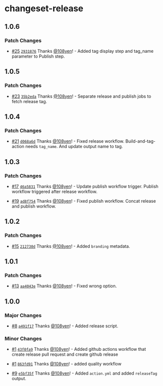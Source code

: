 # changeset-release

## 1.0.6

### Patch Changes

- [#25](https://github.com/108yen/changeset-release/pull/25) [`2931876`](https://github.com/108yen/changeset-release/commit/293187685a9b133383e85f69574bbc326bb6b19b) Thanks [@108yen](https://github.com/108yen)! - Added tag display step and tag_name parameter to Publish step.

## 1.0.5

### Patch Changes

- [#23](https://github.com/108yen/changeset-release/pull/23) [`35b2eda`](https://github.com/108yen/changeset-release/commit/35b2edafd7d384518afb2ce80faaa7b7f8ac4d51) Thanks [@108yen](https://github.com/108yen)! - Separate release and publish jobs to fetch release tag.

## 1.0.4

### Patch Changes

- [#21](https://github.com/108yen/changeset-release/pull/21) [`d068a6d`](https://github.com/108yen/changeset-release/commit/d068a6df3137f753d4f9454a5f891cea16008664) Thanks [@108yen](https://github.com/108yen)! - Fixed release workflow. Build-and-tag-action needs `tag_name`. And update output name to tag.

## 1.0.3

### Patch Changes

- [#17](https://github.com/108yen/changeset-release/pull/17) [`46a5831`](https://github.com/108yen/changeset-release/commit/46a58318baf4a2e870be038e9c70c33ee79eaae2) Thanks [@108yen](https://github.com/108yen)! - Update publish workflow trigger. Publish workflow triggered after release workflow.

- [#19](https://github.com/108yen/changeset-release/pull/19) [`ad8f754`](https://github.com/108yen/changeset-release/commit/ad8f7549ffd87e23fdbbbbf1dd6b971648d19f28) Thanks [@108yen](https://github.com/108yen)! - Fixed publish workflow. Concat release and publish workflow.

## 1.0.2

### Patch Changes

- [#15](https://github.com/108yen/changeset-release/pull/15) [`212730d`](https://github.com/108yen/changeset-release/commit/212730d11f1f91969c7343e20f9c79bdb8dc303b) Thanks [@108yen](https://github.com/108yen)! - Added `branding` metadata.

## 1.0.1

### Patch Changes

- [#13](https://github.com/108yen/changeset-release/pull/13) [`aa4043e`](https://github.com/108yen/changeset-release/commit/aa4043e8d1e01905746508c2a760036367543161) Thanks [@108yen](https://github.com/108yen)! - Fixed wrong option.

## 1.0.0

### Major Changes

- [#8](https://github.com/108yen/changeset-release/pull/8) [`a491f17`](https://github.com/108yen/changeset-release/commit/a491f17d82d425b39a960292728e1a5d949f9e6e) Thanks [@108yen](https://github.com/108yen)! - Added release script.

### Minor Changes

- [#1](https://github.com/108yen/changeset-release/pull/1) [`43f0fa9`](https://github.com/108yen/changeset-release/commit/43f0fa9759860921c4ccc993a98f3ba47d0f1419) Thanks [@108yen](https://github.com/108yen)! - Added github actions workflow that create release pull request and create github release

- [#1](https://github.com/108yen/changeset-release/pull/1) [`863fd91`](https://github.com/108yen/changeset-release/commit/863fd9120fb17fdb65cd126010ca2a40bd7ea73e) Thanks [@108yen](https://github.com/108yen)! - added quality workflow

- [#9](https://github.com/108yen/changeset-release/pull/9) [`e5bf35f`](https://github.com/108yen/changeset-release/commit/e5bf35f3b4fa8772456ffd59bfa4271d77ff9454) Thanks [@108yen](https://github.com/108yen)! - Added `action.yml` and added `releaseTag` output.

